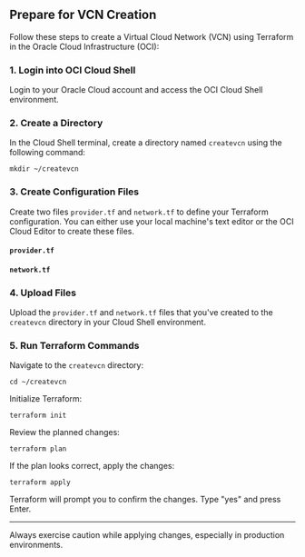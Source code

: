 ## Prepare for VCN Creation

Follow these steps to create a Virtual Cloud Network (VCN) using Terraform in the Oracle Cloud Infrastructure (OCI):

### 1. Login into OCI Cloud Shell

Login to your Oracle Cloud account and access the OCI Cloud Shell environment.

### 2. Create a Directory

In the Cloud Shell terminal, create a directory named `createvcn` using the following command:
```shell
mkdir ~/createvcn
```
### 3. Create Configuration Files
Create two files `provider.tf` and `network.tf` to define your Terraform configuration. You can either use your local machine's text editor or the OCI Cloud Editor to create these files.

#### `provider.tf`

#### `network.tf`


### 4. Upload Files

Upload the `provider.tf` and `network.tf` files that you've created to the `createvcn` directory in your Cloud Shell environment.

### 5. Run Terraform Commands

Navigate to the `createvcn` directory:

```shell
cd ~/createvcn
```

Initialize Terraform:

```shell
terraform init
```

Review the planned changes:

```shell
terraform plan
```

If the plan looks correct, apply the changes:

```shell
terraform apply
```

Terraform will prompt you to confirm the changes. Type "yes" and press Enter.

---

Always exercise caution while applying changes, especially in production environments.
